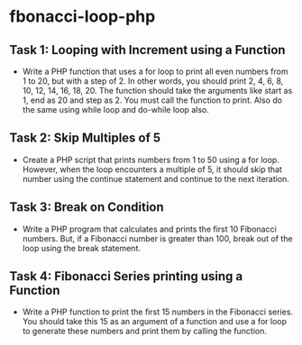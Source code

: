 # fbonacci-loop-php



## Task 1: Looping with Increment using a Function
- Write a PHP function that uses a for loop to print all even numbers from 1 to 20, but with a
step of 2. In other words, you should print 2, 4, 6, 8, 10, 12, 14, 16, 18, 20. The function
should take the arguments like start as 1, end as 20 and step as 2. You must call the
function to print.
Also do the same using while loop and do-while loop also.



## Task 2: Skip Multiples of 5
- Create a PHP script that prints numbers from 1 to 50 using a for loop. However, when the
loop encounters a multiple of 5, it should skip that number using the continue statement and
continue to the next iteration.



## Task 3: Break on Condition
- Write a PHP program that calculates and prints the first 10 Fibonacci numbers. But, if a
Fibonacci number is greater than 100, break out of the loop using the break statement.



## Task 4: Fibonacci Series printing using a Function
- Write a PHP function to print the first 15 numbers in the Fibonacci series. You should take
this 15 as an argument of a function and use a for loop to generate these numbers and print
them by calling the function.
